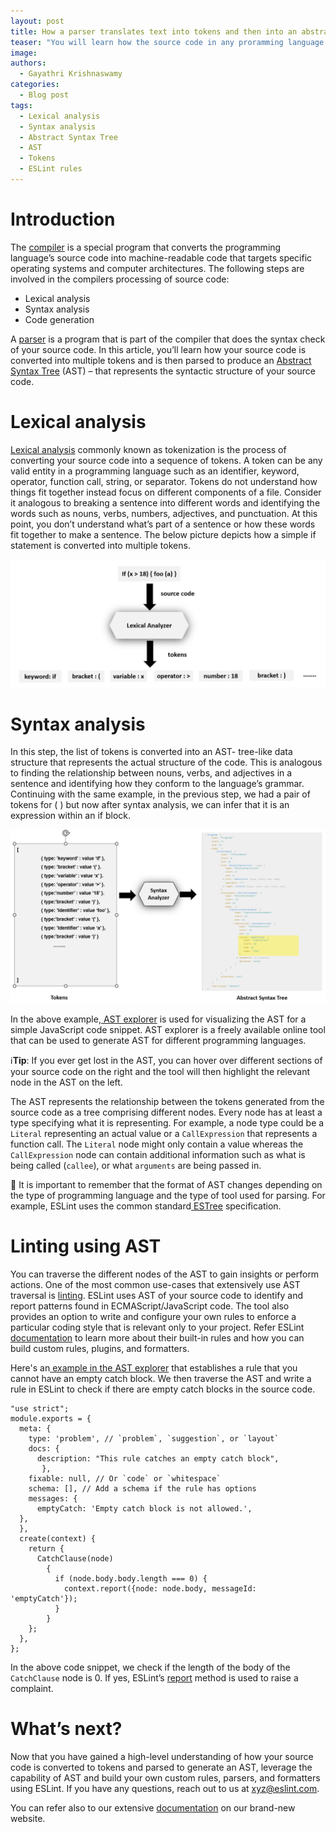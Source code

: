 ```yaml
---
layout: post
title: How a parser translates text into tokens and then into an abstract syntax tree
teaser: "You will learn how the source code in any proramming language is converted to token and then parsed to generate an AST. The AST can then be traversed to write and build custom rules in ESLint."
image: 
authors:
  - Gayathri Krishnaswamy
categories:
  - Blog post
tags:
  - Lexical analysis
  - Syntax analysis
  - Abstract Syntax Tree
  - AST
  - Tokens
  - ESLint rules
---
```

#  Introduction

The [compiler](https://en.wikipedia.org/wiki/Compiler) is a special program that converts the programming language’s source code into machine-readable code that targets specific operating systems and computer architectures. The following steps are involved in the compilers processing of source code:
- Lexical analysis
- Syntax analysis
- Code generation 
   
A [parser](https://en.wikipedia.org/wiki/Parsing) is a program that is part of the compiler that does the syntax check of your source code.
In this article, you’ll learn how your source code is converted into multiple tokens and is then parsed to produce an [Abstract Syntax Tree](https://en.wikipedia.org/wiki/Abstract_syntax_tree) (AST) – that represents the syntactic structure of your source code.
#  Lexical analysis
[Lexical analysis](https://en.wikipedia.org/wiki/Lexical_analysis) commonly known as tokenization is the process of converting your source code into a sequence of tokens. A token can be any valid entity in a programming language such as an identifier, keyword, operator, function call, string, or separator. Tokens do not understand how things fit together instead focus on different components of a file. Consider it analogous to breaking a sentence into different words and identifying the words such as nouns, verbs, numbers, adjectives, and punctuation. At this point, you don’t understand what’s part of a sentence or how these words fit together to make a sentence. The below picture depicts how a simple if statement is converted into multiple tokens.

![If statement converted to tokens](/src/assets/images/blog/2022/lexical_analysis.png "source code to tokens")

#  Syntax analysis

In this step, the list of tokens is converted into an AST- tree-like data structure that represents the actual structure of the code. This is analogous to finding the relationship between nouns, verbs, and adjectives in a sentence and identifying how they conform to the language’s grammar.  Continuing with the same example, in the previous step, we had a pair of tokens for ( ) but now after syntax analysis, we can infer that it is an expression within an if block.

![A list of tokens converted to AST](/src/assets/images/blog/2022/syntax_analysis.png "tokens to AST")


In the above example,[ AST explorer](https://astexplorer.net/#/gist/052d25ec2db5e45442e474ffc8dd0f43/latest) is used for visualizing the AST for a simple JavaScript code snippet. AST explorer is a freely available online tool that can be used to generate AST for different programming languages.

:information_source:**Tip**: If you ever get lost in the AST, you can hover over different sections of your source code on the right and the tool will then highlight the relevant node in the AST on the left.

The AST represents the relationship between the tokens generated from the source code as a tree comprising different nodes. Every node has at least a type specifying what it is representing. For example, a node type could be a `Literal` representing an actual value or a `CallExpression` that represents a function call. The `Literal` node might only contain a value whereas the `CallExpression` node can contain additional information such as what is being called (`callee`), or what `arguments` are being passed in.

:memo: It is important to remember that the format of AST changes depending on the type of programming language and the type of tool used for parsing. For example, ESLint uses the common standard[ ESTree](https://github.com/estree/estree/blob/master/es5.md) specification.

#  Linting using AST
You can traverse the different nodes of the AST to gain insights or perform actions. One of the most common use-cases that extensively use AST traversal is
[ linting](https://en.wikipedia.org/wiki/Lint_(software)). ESLint uses AST of your source code to identify and report patterns found in ECMAScript/JavaScript code. The tool also provides an option to write and configure your own rules to enforce a particular coding style that is relevant only to your project. Refer ESLint[ documentation](https://eslint.org/docs/latest/user-guide/configuring/rules#disabling-rules) to learn more about their built-in rules and how you can build custom rules, plugins, and formatters.

Here's an[ example in the AST explorer](https://astexplorer.net/#/gist/052d25ec2db5e45442e474ffc8dd0f43/f2146de2d27649296a810fc4e88293b649782649) that establishes a rule that you cannot have an empty catch block. We then traverse the AST and write a rule in ESLint to check if there are empty catch blocks in the source code.
```
"use strict";
module.exports = {
  meta: {
    type: 'problem', // `problem`, `suggestion`, or `layout`
    docs: {
      description: "This rule catches an empty catch block",
       },
    fixable: null, // Or `code` or `whitespace`
    schema: [], // Add a schema if the rule has options
    messages: {
      emptyCatch: 'Empty catch block is not allowed.',
  },
  },
  create(context) {
    return {
      CatchClause(node)
        {
          if (node.body.body.length === 0) {
            context.report({node: node.body, messageId: 'emptyCatch'});
          }
        }
    };
  },
};

```

In the above code snippet, we check if the length of the body of the `CatchClause` node is 0. If yes,  ESLint’s [report](https://eslint.org/docs/latest/developer-guide/working-with-rules#contextreport) method is used to raise a complaint.


#  What’s next?

Now that you have gained a high-level understanding of how your source code is converted to tokens and parsed to generate an AST, leverage the capability of AST and build your own custom rules, parsers, and formatters using ESLint. If you have any questions, reach out to us at xyz@eslint.com.

You can refer also to our extensive [documentation](https://eslint.org/docs/latest/) on our brand-new website.


